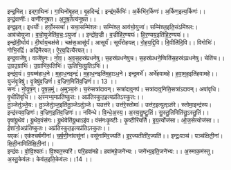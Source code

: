 

  
इन्द्र॒मित्। इद्गा॒थिनः॑। गा॒थिनो॑बृ॒हत्। बृ॒हदिन्द्रं॑। इन्द्र॑म॒र्केभिः॑। अ॒र्केभि॑र॒र्किणः॑। अ॒र्किण॒इत्य॒र्किणः॑।। इन्द्रं॒वाणीः॑। वाणी॑रनूषत। अ॒नू॒ष॒तेत्य॑नूषत।।  
इन्द्र॒इत्। इ्धर्योः॑। हर्यो॒स्सचा॑। सचा॒सम्मि॑श्लः। सम्मि॑श्ल॒ आव॑चो॒युजा॑। सम्मि॑श्ल॒इति॒संऽमि॑श्ल:। आव॑चोयुजा। व॒चो॒युजेति॑व॒च॒:ऽयुजा॑।। इन्द्रो॑व॒ज्री। व॒ज्रीहि॑र॒ण्ययः॑। हि॒र॒ण्यय॒इति॑हि॒र॒ण्ययः॑।।  
इन्द्रो॑दी॒र्घाय॑। दी॒र्घाय॒चक्ष॑से। चक्ष॑स॒आसू॑र्यं। आसूर्यं॑। सूर्यं॑रोहयत्। रो॒ह॒य॒द्दि॒वि। दि॒वीति॑दि॒वि।। विगोभिः॑। गोभि॒रद्रिं॑। अद्रि॑मैरयत्। ऐ॒र॒य॒दित्यै॑रयत्।।  
इन्द्र॒वाजे॑षु। वाजे॑षुनः। नो॒व॒। अ॒व॒स॒हस्र॑प्रधनेषु। स॒हस्र॑प्रधनेषुच। स॒हस्र॑प्रधने॒ष्विति॑स॒हस्र॑ऽप्रधनेषु। चेति॑च।। उ॒ग्रउ॒ग्राभिः॑। उ॒ग्राभि॑रू॒तिभिः॑। ऊ॒तिभि॒त्यू॒तिऽभिः॑।।  
इन्द्रं॑व॒यं। व॒यम्म॑हाध॒ने। म॒हा॒ध॒नइन्द्रं॑। म॒हा॒ध॒नइति॑म॒हा॒ऽध॒ने। इन्द्र॒मर्भे॑। अर्भे॑हवामहे। ह॒वा॒म॒ह॒इति॑हवामहे।। युजं॑वृ॒त्रेषु॑। वृ॒त्रेषु॑व॒ज्रिणं॑। व॒ज्रिण॒मिति॑व॒ज्रिणं॑।। 13 ।।  
सनः॑। नो॒वृ॒ष॒न्। वृ॒ष॒न्न॒मुं। अ॒मुञ्च॒रुं। च॒रुंसत्रा॑दावन्। सत्रा॑दाव्॒नप॑। सत्रा॑दाव्॒निति॒सत्रा॑ऽदावन्। अपा॑वृधि। वृ॒धीति॑वृधि।। अ॒स्मभ्य॒मप्रति॑ष्कुत:। अप्र॑तिस्कुत॒इत्यप्र॑तिऽस्कुत:।।  
तु॒ञ्जेतु॑ञ्जे॒य:। तु॒ञ्जेतु॑ञ्ज॒इति॑तु॒ञ्जेऽतु॑ञ्जे। यउत्त॑रे। उत्त॑रे॒स्तोमाः॑। उत्त॑र॒इत्युत्ऽत॑रे। स्तोमा॒इन्द्र॑स्य। इन्द्र॑स्यव॒ज्रिणः॑। व॒ज्रिण॒इति॑व॒ज्रिणः॑।। नवि॑न्धे। वि॒न्धे॒अ॒स्य॒। अ॒स्य॒सु॒ष्टु॒तिं। सु॒स्तु॒तिमिति॑सु॒ऽस्तु॒तिं।।  
वृषा॑यू॒थेव॑। यू॒थेव॒वंस॑गः। यू॒थेवेति॑यू॒थाऽइ॑व। वंस॑गःकृ॒ष्टीः। कृ॒ष्टीरि॑यर्ति। इ॒य॒र्त्योज॑सा। ओ॒ज॒सेत्योज॑सा।। ईशा॑नो॒अप्र॑तिष्कुतः। अप्र॑तिस्कुत॒इत्यप्र॑तिऽस्कुतः।।  
यएकः॑। एक॑श्चर्षणीनां। च॒र्ष॒णी॒नांवसू॑नां। वसू॑नामिर॒ज्यति॑। इ॒र॒ज्यतीती॑र॒ज्यति॑।। इन्द्रः॒पञ्च॑। पञ्च॑क्षिती॒नां। क्षि॒ती॒नामिति॑क्षि॒ती॒नां।।  
इन्द्रं॑वः। वो॒वि॒श्वतः॑। वि॒श्वत॒स्परि॑। परि॒हवा॑महे। हवा॑महे॒जने॑भ्य:। जने॑भ्य॒इति॒जने॑भ्य:।। अ॒स्माक॒म॑स्तु। अ॒स्तु॒केव॑लः। केव॑ल॒इति॒केव॑लः।।14 ।।  
